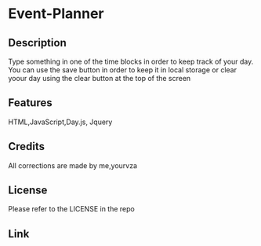 # Event-Planner

## Description
Type something in one of the time blocks in order to keep track of your day. You can use the save button in order to keep it in local storage or clear yoour day using the clear button at the top of the screen

## Features
HTML,JavaScript,Day.js, Jquery

## Credits
All corrections are made by me,yourvza


## License 
Please refer to the LICENSE in the repo

## Link
